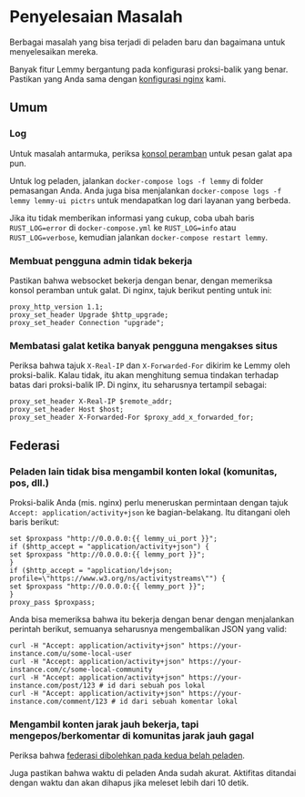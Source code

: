 # Penyelesaian Masalah

Berbagai masalah yang bisa terjadi di peladen baru dan bagaimana untuk menyelesaikan mereka.

Banyak fitur Lemmy bergantung pada konfigurasi proksi-balik yang benar. Pastikan yang Anda sama dengan [konfigurasi nginx](https://github.com/LemmyNet/lemmy/blob/main/ansible/templates/nginx.conf) kami.

## Umum

### Log

Untuk masalah antarmuka, periksa [konsol peramban](https://webmasters.stackexchange.com/a/77337) untuk pesan galat apa pun.

Untuk log peladen, jalankan `docker-compose logs -f lemmy` di folder pemasangan Anda. Anda juga bisa menjalankan `docker-compose logs -f lemmy lemmy-ui pictrs` untuk mendapatkan log dari layanan yang berbeda.

Jika itu tidak memberikan informasi yang cukup, coba ubah baris `RUST_LOG=error` di `docker-compose.yml` ke `RUST_LOG=info` atau `RUST_LOG=verbose`, kemudian jalankan `docker-compose restart lemmy`.

### Membuat pengguna admin tidak bekerja

Pastikan bahwa websocket bekerja dengan benar, dengan memeriksa konsol peramban untuk galat. Di nginx, tajuk berikut penting untuk ini:

```
proxy_http_version 1.1;
proxy_set_header Upgrade $http_upgrade;
proxy_set_header Connection "upgrade";
```

### Membatasi galat ketika banyak pengguna mengakses situs

Periksa bahwa tajuk `X-Real-IP` dan `X-Forwarded-For` dikirim ke Lemmy oleh proksi-balik. Kalau tidak, itu akan menghitung semua tindakan terhadap batas dari proksi-balik IP. Di nginx, itu seharusnya tertampil sebagai:

```
proxy_set_header X-Real-IP $remote_addr;
proxy_set_header Host $host;
proxy_set_header X-Forwarded-For $proxy_add_x_forwarded_for;
```

## Federasi

### Peladen lain tidak bisa mengambil konten lokal (komunitas, pos, dll.)

Proksi-balik Anda (mis. nginx) perlu meneruskan permintaan dengan tajuk `Accept: application/activity+json` ke bagian-belakang. Itu ditangani oleh baris berikut:
```
set $proxpass "http://0.0.0.0:{{ lemmy_ui_port }}";
if ($http_accept = "application/activity+json") {
set $proxpass "http://0.0.0.0:{{ lemmy_port }}";
}
if ($http_accept = "application/ld+json; profile=\"https://www.w3.org/ns/activitystreams\"") {
set $proxpass "http://0.0.0.0:{{ lemmy_port }}";
}
proxy_pass $proxpass;
```

Anda bisa memeriksa bahwa itu bekerja dengan benar dengan menjalankan perintah berikut, semuanya seharusnya mengembalikan JSON yang valid:
```
curl -H "Accept: application/activity+json" https://your-instance.com/u/some-local-user
curl -H "Accept: application/activity+json" https://your-instance.com/c/some-local-community
curl -H "Accept: application/activity+json" https://your-instance.com/post/123 # id dari sebuah pos lokal
curl -H "Accept: application/activity+json" https://your-instance.com/comment/123 # id dari sebuah komentar lokal
```
### Mengambil konten jarak jauh bekerja, tapi mengepos/berkomentar di komunitas jarak jauh gagal

Periksa bahwa [federasi dibolehkan pada kedua belah peladen](../federation/administration.md#instance-allowlist-and-blocklist).

Juga pastikan bahwa waktu di peladen Anda sudah akurat. Aktifitas ditandai dengan waktu dan akan dihapus jika meleset lebih dari 10 detik.
